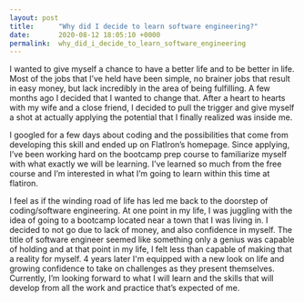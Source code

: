 ```yaml
---
layout: post
title:      "Why did I decide to learn software engineering?"
date:       2020-08-12 18:05:10 +0000
permalink:  why_did_i_decide_to_learn_software_engineering
---
```



I wanted to give myself a chance to have a better life and to be better in life. Most of the jobs that I’ve held have been simple, no brainer jobs that result in easy money,  but lack incredibly  in the area of being fulfilling.  A few months ago I decided that I wanted to change that. After a heart to hearts with my wife and a close friend,  I decided to pull the trigger and give myself a shot at actually applying the potential that I finally realized was inside me.  

 

I googled for a few days about coding and the possibilities that come from developing this skill and ended up on FlatIron’s homepage.  Since applying, I’ve been working hard on the bootcamp prep course to familiarize myself with what exactly we will be learning. I’ve learned so much from the free course and I’m interested in what I’m going to learn within this time at flatiron. 

 

I feel as if the winding road of life has led me back to the doorstep of coding/software engineering.  At one point in my life, I was juggling with the idea of going to a bootcamp located near a town that I was living in.  I decided to not go due to lack of money, and also confidence in myself.  The title of software engineer seemed like something only a genius was capable of holding and at that point in my life, I felt less than capable of making that a reality for myself.   4 years later I'm equipped with a new look on life and growing confidence to take on challenges as they present themselves. Currently, I’m looking forward to what I will learn and the skills that will develop from all the work and practice that’s expected of me. 
